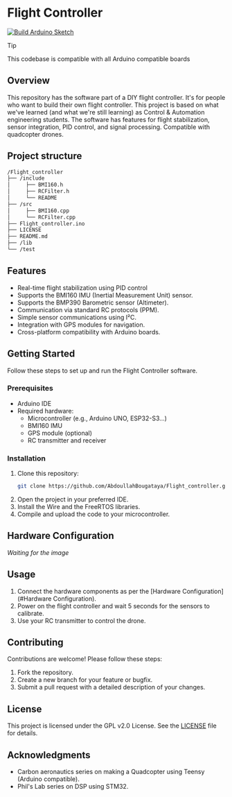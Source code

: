 # Flight Controller

[![Build Arduino Sketch](https://github.com/AbdoullahBougataya/Flight_controller/actions/workflows/main.yml/badge.svg)](https://github.com/AbdoullahBougataya/Flight_controller/actions/workflows/main.yml)

> [!TIP]
> This codebase is compatible with all Arduino compatible boards

## Overview

This repository has the software part of a DIY flight controller. It's for people who want to build their own flight controller. This project is based on what we've learned (and what we're still learning) as Control & Automation engineering students. The software has features for flight stabilization, sensor integration, PID control, and signal processing. Compatible with quadcopter drones.

## Project structure
``` sh
/Flight_controller
├── /include
│     ├── BMI160.h
│     ├── RCFilter.h
│     └── README
├── /src
│     ├── BMI160.cpp
│     └── RCFilter.cpp
├── Flight_controller.ino
├── LICENSE
├── README.md
├── /lib
└── /test
```

## Features

- Real-time flight stabilization using PID control
- Supports the BMI160 IMU (Inertial Measurement Unit) sensor.
- Supports the BMP390 Barometric sensor (Altimeter).
- Communication via standard RC protocols (PPM).
- Simple sensor communications using I²C.
- Integration with GPS modules for navigation.
- Cross-platform compatibility with Arduino boards.

## Getting Started

Follow these steps to set up and run the Flight Controller software.

### Prerequisites

- Arduino IDE
- Required hardware:
  - Microcontroller (e.g., Arduino UNO, ESP32-S3...)
  - BMI160 IMU
  - GPS module (optional)
  - RC transmitter and receiver

### Installation

1. Clone this repository:
   ```bash
   git clone https://github.com/AbdoullahBougataya/Flight_controller.git
   ```
2. Open the project in your preferred IDE.
3. Install the Wire and the FreeRTOS libraries.
4. Compile and upload the code to your microcontroller.

## Hardware Configuration

_Waiting for the image_

## Usage

1. Connect the hardware components as per the [Hardware Configuration](#Hardware Configuration).
2. Power on the flight controller and wait 5 seconds for the sensors to calibrate.
3. Use your RC transmitter to control the drone.

## Contributing

Contributions are welcome! Please follow these steps:

1. Fork the repository.
2. Create a new branch for your feature or bugfix.
3. Submit a pull request with a detailed description of your changes.

## License

This project is licensed under the GPL v2.0 License. See the [LICENSE](LICENSE) file for details.

## Acknowledgments

- Carbon aeronautics series on making a Quadcopter using Teensy (Arduino compatible).
- Phil's Lab series on DSP using STM32.

